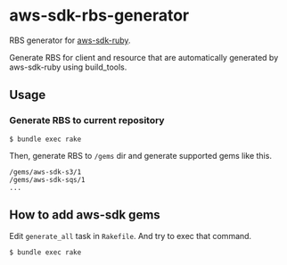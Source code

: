 # aws-sdk-rbs-generator

RBS generator for [aws-sdk-ruby](https://github.com/aws/aws-sdk-ruby).

Generate RBS for client and resource that are automatically generated by aws-sdk-ruby using build_tools.

## Usage

### Generate RBS to current repository

```
$ bundle exec rake
```

Then, generate RBS to `/gems` dir and generate supported gems like this.

```
/gems/aws-sdk-s3/1
/gems/aws-sdk-sqs/1
...
```

## How to add aws-sdk gems

Edit `generate_all` task in `Rakefile`.
And try to exec that command.

```
$ bundle exec rake
```
